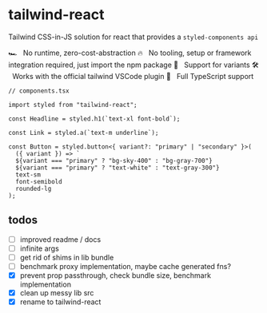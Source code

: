 # tailwind-react

Tailwind CSS-in-JS solution for react that provides a `styled-components api`

🏎 &nbsp; No runtime, zero-cost-abstraction
🔥 &nbsp; No tooling, setup or framework integration required, just import the npm package
🎨 &nbsp; Support for variants
🛠 &nbsp; Works with the official tailwind VSCode plugin
💪 &nbsp; Full TypeScript support

```tsx
// components.tsx

import styled from "tailwind-react";

const Headline = styled.h1(`text-xl font-bold`);

const Link = styled.a(`text-m underline`);

const Button = styled.button<{ variant?: "primary" | "secondary" }>(
  ({ variant }) => `
  ${variant === "primary" ? "bg-sky-400" : "bg-gray-700"}
  ${variant === "primary" ? "text-white" : "text-gray-300"}
  text-sm
  font-semibold
  rounded-lg
);
```

## todos

- [ ] improved readme / docs
- [ ] infinite args
- [ ] get rid of shims in lib bundle
- [ ] benchmark proxy implementation, maybe cache generated fns?
- [x] prevent prop passthrough, check bundle size, benchmark implementation
- [x] clean up messy lib src
- [x] rename to tailwind-react
